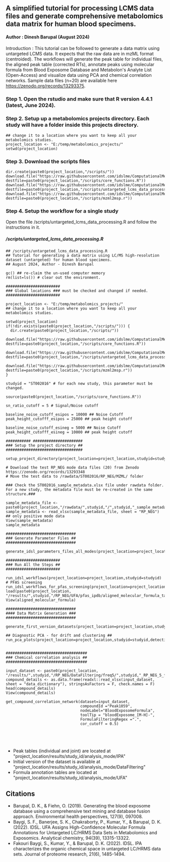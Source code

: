 ## A simplified tutorial for processing LCMS data files and generate comprehensive metabolomics data matrix for human blood specimens. 
#### Author : Dinesh Barupal (August 2024)

Introduction : This tutorial can be followed to generate a data matrix using untargeted LCMS data. It expects that the raw data are in mzML format (centroided). The workflows will generate the peak table for individual files, the aligned peak table (corrected RTs), annotate peaks using molecular formula from Blood Exposome Database and Metabolon's Analyte List (Open-Access) and visualize data using PCA and chemical correlation networks. Sample data files (n=20) are available here https://zenodo.org/records/13293375. 

### Step 1. Open the rstudio and make sure that R version 4.4.1 (latest, June 2024). 

### Step 2. Setup up a metabolomics projects directory. Each study will have a folder inside this projects directory. 
````
## change it to a location where you want to keep all your metabolomics studies. 
project_location <- "E:/temp/metabolomics_projects/"
setwd(project_location)
````
### Step 3. Download the scripts files
````
dir.create(paste0(project_location,"/scripts/"))
download.file("https://raw.githubusercontent.com/idslme/ComputationalMetabolomicsTutorials/main/R/core_functions.R", destfile=paste0(project_location,"/scripts/core_functions.R"))
download.file("https://raw.githubusercontent.com/idslme/ComputationalMetabolomicsTutorials/main/R/untargeted_lcms_data_processing.R", destfile=paste0(project_location,"/scripts/untargeted_lcms_data_processing.R"))
download.file("https://raw.githubusercontent.com/idslme/ComputationalMetabolomicsTutorials/main/R/mzml2msp.r", destfile=paste0(project_location,"/scripts/mzml2msp.r"))
````
### Step 4. Setup the workflow for a single study

Open the file /scripts/untargeted_lcms_data_processing.R and follow the instructions in it.

##### /scripts/untargeted_lcms_data_processing.R 
````
## /scripts/untargeted_lcms_data_processing.R 
## Tutorial for generating a data matrix using LC/MS high-resolution dataset (untargeted) for human blood specimens.
## August 2024, Author - Dinesh Barupal

gc() ## re-claim the un-used computer memory
rm(list=ls()) # clear out the environment.

########################
### Global locations ### must be checked and changed if needed.
########################

project_location <- "E:/temp/metabolomics_projects/"
## change it to a location where you want to keep all your metabolomics studies. 

setwd(project_location)
if(!dir.exists(paste0(project_location,"/scripts/"))) {
  dir.create(paste0(project_location,"/scripts/"))
  download.file("https://raw.githubusercontent.com/idslme/ComputationalMetabolomicsTutorials/main/R/core_functions.R", destfile=paste0(project_location,"/scripts/core_functions.R"))
  download.file("https://raw.githubusercontent.com/idslme/ComputationalMetabolomicsTutorials/main/R/untargeted_lcms_data_processing.R", destfile=paste0(project_location,"/scripts/untargeted_lcms_data_processing.R"))
  download.file("https://raw.githubusercontent.com/idslme/ComputationalMetabolomicsTutorials/main/R/mzml2msp.r", destfile=paste0(project_location,"/scripts/mzml2msp.r"))
}   

studyid = "ST002016" # for each new study, this parameter must be changed. 

source(paste0(project_location,"/scripts/core_functions.R"))

sn_ratio_cutoff = 5 # Signal/Noise cutoff

baseline_noise_cutoff_esipos = 10000 ## Noise Cutoff
peak_height_cutofff_esipos = 25000 ## peak height cutoff

baseline_noise_cutoff_esineg = 5000 ## Noise Cutoff
peak_height_cutofff_esineg = 10000 ## peak height cutoff

########### ######################
### Setup the project directory ##
##################################

setup_project_directory(project_location=project_location,studyid=studyid)

# Download the test RP_NEG mode data files (20) from Zenodo https://zenodo.org/records/13293348
# Move the test data to /rawdata/ST002016/RP_NEG/MZML/ folder

### Check the ST002016_sample_metadata.xlsx file under rawdata folder. For a new study, the metadata file must be re-created in the same structure.###

sample_metadata_file <- paste0(project_location,"/rawdata/",studyid,"/",studyid,"_sample_metadata.xlsx")
sample_metadata <- read_xlsx(sample_metadata_file, sheet = "RP_NEG") ## only positive mode data
View(sample_metadata)
sample_metadata

###############################
### Generate Parameter Files ##
###############################

generate_idsl_parameters_files_all_modes(project_location=project_location,studyid=studyid)

########################
### Run All the Steps ##
########################

run_idsl_workflows(project_location=project_location,studyid=studyid)
# PFAS screening
run_idsl_workflows_for_pfas_screening(project_location=project_location,studyid=studyid)
load(paste0(project_location, "/results/",studyid,"/RP_NEG/UFA/pfas_ipdb/aligned_molecular_formula_table/aligned_molecular_formula.Rdata"))
View(aligned_molecular_formula)

###############################
#### Data Matrix Generation ###
###############################

generate_first_version_datasets(project_location=project_location,studyid=studyid,detectionFrequency=5)

## Diagnostic PCA - for drift and clustering ##
run_pca_plots(project_location=project_location,studyid=studyid,detectionFrequency=5)


####################################
### Chemical correlation analysis ##
####################################

input_dataset <- paste0(project_location, "/results/",studyid,"/RP_NEG/DataFiltering/freq5/",studyid,"_RP_NEG_5_filtered_dataset.xlsx")
compound_details <- as.data.frame(readxl::read_xlsx(input_dataset, sheet = "data_dictionary"), stringsAsFactors = F, check.names = F)
head(compound_details)
View(compound_details)

get_compound_correlation_network(dataset=input_dataset,
                                 compoundId ="Peak1059",
                                 nodeLabel="BloodExposomeFormula",
                                 toolTip = "bloodExposome_[M-H]-",
                                 FormulaFilteringRegex =".",
                                 cor_cutoff = 0.5)





````

- Peak tables (individual and joint) are located at "project_location/results/study_id/analysis_mode/IPA"
- Initial version of the dataset is available at "project_location/results/study_id/analysis_mode/DataFiltering"
- Formula annotation tables are located at "project_location/results/study_id/analysis_mode/UFA"

## Citations
* Barupal, D. K., & Fiehn, O. (2019). Generating the blood exposome database using a comprehensive text mining and database fusion approach. Environmental health perspectives, 127(9), 097008.
* Baygi, S. F., Banerjee, S. K., Chakraborty, P., Kumar, Y., & Barupal, D. K. (2022). IDSL. UFA Assigns High-Confidence Molecular Formula Annotations for Untargeted LC/HRMS Data Sets in Metabolomics and Exposomics. Analytical chemistry, 94(39), 13315-13322.
* Fakouri Baygi, S., Kumar, Y., & Barupal, D. K. (2022). IDSL. IPA characterizes the organic chemical space in untargeted LC/HRMS data sets. Journal of proteome research, 21(6), 1485-1494.

